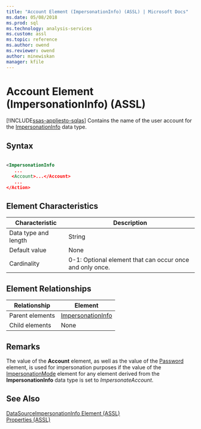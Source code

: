 ```yaml
---
title: "Account Element (ImpersonationInfo) (ASSL) | Microsoft Docs"
ms.date: 05/08/2018
ms.prod: sql
ms.technology: analysis-services
ms.custom: assl
ms.topic: reference
ms.author: owend
ms.reviewer: owend
author: minewiskan
manager: kfile
---
```

# Account Element (ImpersonationInfo) (ASSL)
[!INCLUDE[ssas-appliesto-sqlas](../../../includes/ssas-appliesto-sqlas.md)]
  Contains the name of the user account for the [ImpersonationInfo](../../../analysis-services/scripting/data-type/impersonationinfo-data-type-assl.md) data type.  
  
## Syntax  
  
```xml  
  
<ImpersonationInfo  
   ...  
  <Account>...</Account>  
   ...  
</Action>  
```  
  
## Element Characteristics  
  
|Characteristic|Description|  
|--------------------|-----------------|  
|Data type and length|String|  
|Default value|None|  
|Cardinality|0-1: Optional element that can occur once and only once.|  
  
## Element Relationships  
  
|Relationship|Element|  
|------------------|-------------|  
|Parent elements|[ImpersonationInfo](../../../analysis-services/scripting/data-type/impersonationinfo-data-type-assl.md)|  
|Child elements|None|  
  
## Remarks  
 The value of the **Account** element, as well as the value of the [Password](../../../analysis-services/scripting/properties/password-element-assl.md) element, is used for impersonation purposes if the value of the [ImpersonationMode](../../../analysis-services/scripting/properties/impersonationmode-element-assl.md) element for any element derived from the **ImpersonationInfo** data type is set to *ImpersonateAccount*.  
  
## See Also  
 [DataSourceImpersonationInfo Element &#40;ASSL&#41;](../../../analysis-services/scripting/properties/datasourceimpersonationinfo-element-assl.md)   
 [Properties &#40;ASSL&#41;](../../../analysis-services/scripting/properties/properties-assl.md)  
  
  
